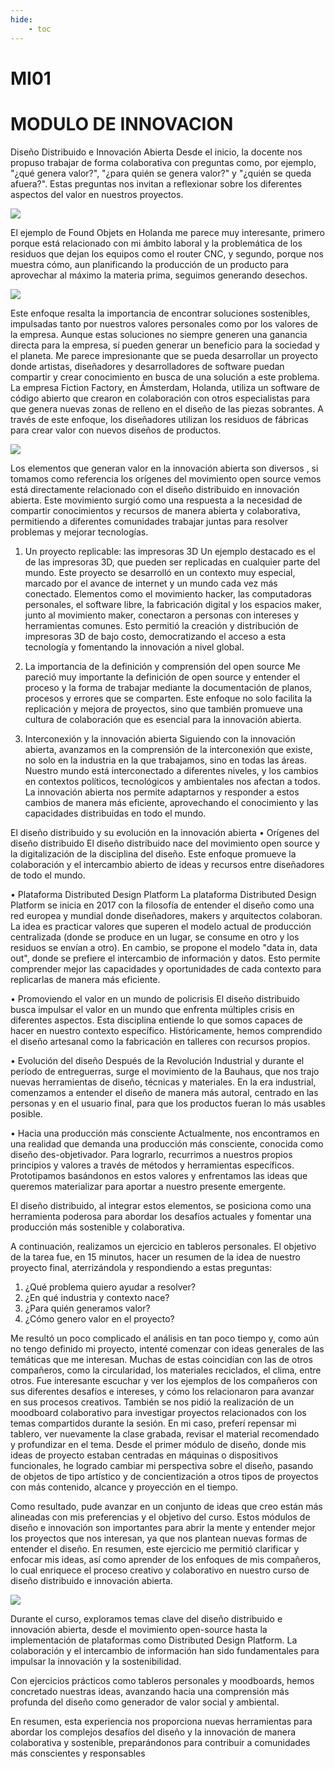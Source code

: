 ```yaml
---
hide:
    - toc
---
```


# MI01
# MODULO DE INNOVACION


Diseño Distribuido e Innovación Abierta 
Desde el inicio, la docente nos propuso trabajar de forma colaborativa con preguntas como, por ejemplo, "¿qué genera valor?", "¿para quién se genera valor?" y "¿quién se queda afuera?". Estas preguntas nos invitan a reflexionar sobre los diferentes aspectos del valor en nuestros proyectos.


![](../images/MI101.jpg)


El ejemplo de Found Objets en Holanda me parece muy interesante, primero porque está relacionado con mi ámbito laboral y la problemática de los residuos que dejan los equipos como el router CNC, y segundo, porque nos muestra cómo, aun planificando la producción de un producto para aprovechar al máximo la materia prima, seguimos generando desechos. 


![](../images/MI101.jpg)



Este enfoque resalta la importancia de encontrar soluciones sostenibles, impulsadas tanto por nuestros valores personales como por los valores de la empresa.
 Aunque estas soluciones no siempre generen una ganancia directa para la empresa, sí pueden generar un beneficio para la sociedad y el planeta.
Me parece impresionante que se pueda desarrollar un proyecto donde artistas, diseñadores y desarrolladores de software puedan compartir y crear conocimiento en busca de una solución a este problema. 
La empresa Fiction Factory, en Ámsterdam, Holanda, utiliza un software de código abierto que crearon en colaboración con otros especialistas para que genera nuevas zonas de relleno en el diseño de las piezas sobrantes. A través de este enfoque, los diseñadores utilizan los residuos de fábricas para crear valor con nuevos diseños de productos.

![](../images/MI101.jpg)

Los elementos que generan valor en la innovación abierta son diversos , si tomamos como referencia los orígenes del movimiento open source vemos  está directamente relacionado con el diseño distribuido en innovación abierta. Este movimiento surgió como una respuesta a la necesidad de compartir conocimientos y recursos de manera abierta y colaborativa, permitiendo a diferentes comunidades trabajar juntas para resolver problemas y mejorar tecnologías.


1.	Un proyecto replicable: las impresoras 3D Un ejemplo destacado es el de las impresoras 3D, que pueden ser replicadas en cualquier parte del mundo. Este proyecto se desarrolló en un contexto muy especial, marcado por el avance de internet y un mundo cada vez más conectado. Elementos como el movimiento hacker, las computadoras personales, el software libre, la fabricación digital y los espacios maker, junto al movimiento maker, conectaron a personas con intereses y herramientas comunes. Esto permitió la creación y distribución de impresoras 3D de bajo costo, democratizando el acceso a esta tecnología y fomentando la innovación a nivel global.


2.	La importancia de la definición y comprensión del open source Me pareció muy importante la definición de open source y entender el proceso y la forma de trabajar mediante la documentación de planos, procesos y errores que se comparten. Este enfoque no solo facilita la replicación y mejora de proyectos, sino que también promueve una cultura de colaboración que es esencial para la innovación abierta.


3.	Interconexión y la innovación abierta Siguiendo con la innovación abierta, avanzamos en la comprensión de la interconexión que existe, no solo en la industria en la que trabajamos, sino en todas las áreas. Nuestro mundo está interconectado a diferentes niveles, y los cambios en contextos políticos, tecnológicos y ambientales nos afectan a todos. La innovación abierta nos permite adaptarnos y responder a estos cambios de manera más eficiente, aprovechando el conocimiento y las capacidades distribuidas en todo el mundo.


El diseño distribuido y su evolución en la innovación abierta
•	Orígenes del diseño distribuido El diseño distribuido nace del movimiento open source y la digitalización de la disciplina del diseño. Este enfoque promueve la colaboración y el intercambio abierto de ideas y recursos entre diseñadores de todo el mundo.


•	Plataforma Distributed Design Platform La plataforma Distributed Design Platform se inicia en 2017 con la filosofía de entender el diseño como una red europea y mundial donde diseñadores, makers y arquitectos colaboran. La idea es practicar valores que superen el modelo actual de producción centralizada (donde se produce en un lugar, se consume en otro y los residuos se envían a otro). En cambio, se propone el modelo "data in, data out", donde se prefiere el intercambio de información y datos. Esto permite comprender mejor las capacidades y oportunidades de cada contexto para replicarlas de manera más eficiente.


•	Promoviendo el valor en un mundo de policrisis El diseño distribuido busca impulsar el valor en un mundo que enfrenta múltiples crisis en diferentes aspectos. Esta disciplina entiende lo que somos capaces de hacer en nuestro contexto específico. Históricamente, hemos comprendido el diseño artesanal como la fabricación en talleres con recursos propios.


•	Evolución del diseño Después de la Revolución Industrial y durante el período de entreguerras, surge el movimiento de la Bauhaus, que nos trajo nuevas herramientas de diseño, técnicas y materiales. En la era industrial, comenzamos a entender el diseño de manera más autoral, centrado en las personas y en el usuario final, para que los productos fueran lo más usables posible.


•	Hacia una producción más consciente Actualmente, nos encontramos en una realidad que demanda una producción más consciente, conocida como diseño des-objetivador. Para lograrlo, recurrimos a nuestros propios principios y valores a través de métodos y herramientas específicos. Prototipamos basándonos en estos valores y enfrentamos las ideas que queremos materializar para aportar a nuestro presente emergente.


El diseño distribuido, al integrar estos elementos, se posiciona como una herramienta poderosa para abordar los desafíos actuales  y fomentar una producción más sostenible y colaborativa.



A continuación, realizamos un ejercicio en tableros personales. El objetivo de la tarea fue, en 15 minutos, hacer un resumen de la idea de nuestro proyecto final, aterrizándola y respondiendo a estas preguntas:
1.	¿Qué problema quiero ayudar a resolver?
2.	¿En qué industria y contexto nace?
3.	¿Para quién generamos valor?
4.	¿Cómo genero valor en el proyecto?


Me resultó un poco complicado el análisis en tan poco tiempo y, como aún no tengo definido mi proyecto, intenté comenzar con ideas generales de las temáticas que me interesan. Muchas de estas coincidían con las de otros compañeros, como la circularidad, los materiales reciclados, el clima, entre otros.
Fue interesante escuchar y ver los ejemplos de los compañeros con sus diferentes desafíos e intereses, y cómo los relacionaron para avanzar en sus procesos creativos.
También  se nos pidió la realización de un moodboard colaborativo para investigar proyectos relacionados con los temas compartidos durante la sesión.
En mi caso, preferí repensar mi tablero, ver nuevamente la clase grabada, revisar el material recomendado y profundizar en el tema. Desde el primer módulo de diseño, donde mis ideas de proyecto estaban centradas en máquinas o dispositivos funcionales, he logrado cambiar mi perspectiva sobre el diseño, pasando de objetos de tipo artístico y de concientización a otros tipos de proyectos con más contenido, alcance y proyección en el tiempo.


Como resultado, pude avanzar en un conjunto de ideas que creo están más alineadas con mis preferencias y el objetivo del curso. Estos módulos de diseño e innovación son importantes para abrir la mente y entender mejor los proyectos que nos interesan, ya que nos plantean nuevas formas de entender el diseño.
En resumen, este ejercicio me permitió clarificar y enfocar mis ideas, así como aprender de los enfoques de mis compañeros, lo cual enriquece el proceso creativo y colaborativo en nuestro curso de diseño distribuido e innovación abierta.


![](../images/MI107.jpg)


Durante el curso, exploramos temas clave del diseño distribuido e innovación abierta, desde el movimiento open-source hasta la implementación de plataformas como Distributed Design Platform. La colaboración y el intercambio de información han sido fundamentales para impulsar la innovación y la sostenibilidad.

Con ejercicios prácticos como tableros personales y moodboards, hemos concretado nuestras ideas, avanzando hacia una comprensión más profunda del diseño como generador de valor social y ambiental.

En resumen, esta experiencia nos proporciona nuevas herramientas para abordar los complejos desafíos del diseño y la innovación de manera colaborativa y sostenible, preparándonos para contribuir a comunidades más conscientes y responsables